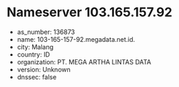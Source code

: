 # Nameserver 103.165.157.92

* as_number: 136873
* name: 103-165-157-92.megadata.net.id.
* city: Malang
* country: ID
* organization: PT. MEGA ARTHA LINTAS DATA
* version: Unknown
* dnssec: false
